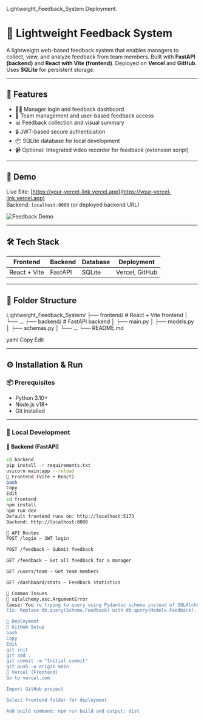 Lightweight_Feedback_System
Deployment.

# 💬 Lightweight Feedback System

A lightweight web-based feedback system that enables managers to collect, view, and analyze feedback from team members. Built with **FastAPI (backend)** and **React with Vite (frontend)**. Deployed on **Vercel** and **GitHub**. Uses **SQLite** for persistent storage.

---

## 🚀 Features

- 🧑‍💼 Manager login and feedback dashboard
- 👥 Team management and user-based feedback access
- 📊 Feedback collection and visual summary
- 🔒 JWT-based secure authentication
- 📦 SQLite database for local development
- 📹 Optional: Integrated video recorder for feedback (extension script)

---

## 📸 Demo

Live Site: [https://your-vercel-link.vercel.app](https://your-vercel-link.vercel.app)  
Backend: `localhost:8000` (or deployed backend URL)

![Feedback Demo](https://media.giphy.com/media/v1.Y2lkPTc5MGI3NjExanI5b2hiMWt2Y2o5ZHZ6Zm41OWd1NmJoa2twMnptZWU1d2M3bnQzeiZlcD12MV9naWZzX3NlYXJjaCZjdD1n/NKIhw5eYBqpQ6VRZgH/giphy.gif)

---

## 🛠️ Tech Stack

| Frontend     | Backend    | Database | Deployment |
|--------------|------------|----------|------------|
| React + Vite | FastAPI    | SQLite   | Vercel, GitHub |

---

## 📂 Folder Structure

Lightweight_Feedback_System/
├── frontend/ # React + Vite frontend
│ └── ...
├── backend/ # FastAPI backend
│ ├── main.py
│ ├── models.py
│ ├── schemas.py
│ └── ...
└── README.md

yaml
Copy
Edit

---

## ⚙️ Installation & Run

### 📦 Prerequisites

- Python 3.10+
- Node.js v18+
- Git installed

---

### 🧪 Local Development

#### 🔹 Backend (FastAPI)

```bash
cd backend
pip install -r requirements.txt
uvicorn main:app --reload
🔹 Frontend (Vite + React)
bash
Copy
Edit
cd frontend
npm install
npm run dev
Default frontend runs on: http://localhost:5173
Backend: http://localhost:8000

🧭 API Routes
POST /login – JWT login

POST /feedback – Submit feedback

GET /feedback – Get all feedback for a manager

GET /users/team – Get team members

GET /dashboard/stats – Feedback statistics

🐞 Common Issues
🔹 sqlalchemy.exc.ArgumentError
Cause: You're trying to query using Pydantic schema instead of SQLAlchemy model.
Fix: Replace db.query(Schema.Feedback) with db.query(Models.Feedback).

🚀 Deployment
🔹 GitHub Setup
bash
Copy
Edit
git init
git add .
git commit -m "Initial commit"
git push -u origin main
🔹 Vercel (Frontend)
Go to vercel.com

Import GitHub project

Select frontend folder for deployment

Add build command: npm run build and output: dist

